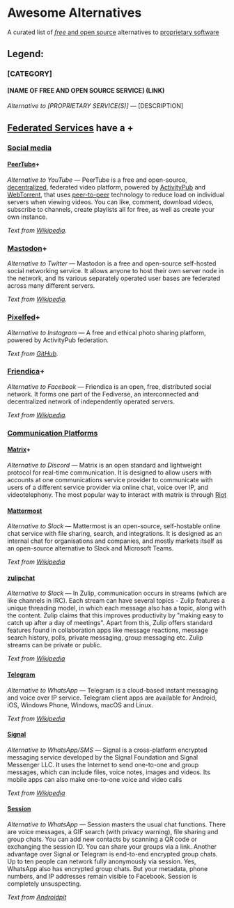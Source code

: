 # Awesome Alternatives

A curated list of [*free* and open source](https://en.wikipedia.org/wiki/Free_and_open-source_software) alternatives to [proprietary software](https://en.wikipedia.org/wiki/Proprietary_software)

## Legend:

### [CATEGORY]

#### [NAME OF FREE AND OPEN SOURCE SERVICE] (LINK)

*Alternative to [PROPRIETARY SERVICE(S)]* — [DESCRIPTION]

## [Federated Services](https://en.wikipedia.org/wiki/Federation_(information_technology))  have a +

### [Social media](https://en.wikipedia.org/wiki/Social_media)

#### [PeerTube](https://joinpeertube.org/instances)+

*Alternative to YouTube* — PeerTube is a free and open-source, [decentralized](https://en.wikipedia.org/wiki/Decentralization), federated video platform, powered by [ActivityPub](https://en.wikipedia.org/wiki/ActivityPub) and [WebTorrent](https://en.wikipedia.org/wiki/WebTorrent), that uses [peer-to-peer](https://en.wikipedia.org/wiki/Peer-to-peer) technology to reduce load on individual servers when viewing videos. You can like, comment, download videos, subscribe to channels, create playlists all for free, as well as create your own instance.

*Text from [Wikipedia](https://en.wikipedia.org/wiki/PeerTube).*

### [Mastodon](https://joinmastodon.org)+

*Alternative to Twitter* — Mastodon is a free and open-source self-hosted social networking service. It allows anyone to host their own server node in the network, and its various separately operated user bases are federated across many different servers.

*Text from [Wikipedia](https://en.wikipedia.org/wiki/Mastodon_(software)).*

### [Pixelfed](https://pixelfed.social/)+

*Alternative to Instagram* — A free and ethical photo sharing platform, powered by ActivityPub federation.

*Text from [GitHub](https://github.com/pixelfed/pixelfed).*

### [Friendica](https://friendi.ca/)+

*Alternative to Facebook* — Friendica is an open, free, distributed social network. It forms one part of the Fediverse, an interconnected and decentralized network of independently operated servers. 

*Text from [Wikipedia](https://en.wikipedia.org/wiki/Friendica).*

### [Communication Platforms](https://en.wikipedia.org/wiki/Internet_Relay_Chat)

#### [Matrix](https://matrix.org/)+

*Alternative to Discord* — Matrix is an open standard and lightweight protocol for real-time communication. It is designed to allow users with accounts at one communications service provider to communicate with users of a different service provider via online chat, voice over IP, and videotelephony. The most popular way to interact with matrix is through [Riot](https://riot.im/)

#### [Mattermost](https://mattermost.com/)

*Alternative to Slack* — Mattermost is an open-source, self-hostable online chat service with file sharing, search, and integrations. It is designed as an internal chat for organisations and companies, and mostly markets itself as an open-source alternative to Slack and Microsoft Teams. 

*Text from [Wikipedia](https://en.wikipedia.org/wiki/Mattermost)*

#### [zulipchat](https://zulipchat.com/)

*Alternative to Slack* — In Zulip, communication occurs in streams (which are like channels in IRC). Each stream can have several topics - Zulip features a unique threading model, in which each message also has a topic, along with the content. Zulip claims that this improves productivity by "making easy to catch up after a day of meetings". Apart from this, Zulip offers standard features found in collaboration apps like message reactions, message search history, polls, private messaging, group messaging etc. Zulip streams can be private or public.

*Text from [Wikipedia](https://en.wikipedia.org/wiki/Zulip)*

#### [Telegram](https://telegram.org/)

*Alternative to WhatsApp* — Telegram is a cloud-based instant messaging and voice over IP service. Telegram client apps are available for Android, iOS, Windows Phone, Windows, macOS and Linux.

*Text from [Wikipedia](https://en.wikipedia.org/wiki/Telegram_(software))*

#### [Signal](https://signal.org/en/)

*Alternative to WhatsApp/SMS* — Signal is a cross-platform encrypted messaging service developed by the Signal Foundation and Signal Messenger LLC. It uses the Internet to send one-to-one and group messages, which can include files, voice notes, images and videos. Its mobile apps can also make one-to-one voice and video calls 

*Text from [Wikipedia](https://en.wikipedia.org/wiki/Signal_(software))*

#### [Session](https://getsession.org/)

*Alternative to WhatsApp* — Session masters the usual chat functions. There are voice messages, a GIF search (with privacy warning), file sharing and group chats. You can add new contacts by scanning a QR code or exchanging the session ID. You can share your groups via a link. Another advantage over Signal or Telegram is end-to-end encrypted group chats. Up to ten people can network fully anonymously via session. Yes, WhatsApp also has encrypted group chats. But your metadata, phone numbers, and IP addresses remain visible to Facebook. Session is completely unsuspecting.

*Text from [Androidpit](https://www.androidpit.com/session-messenger-review)*


